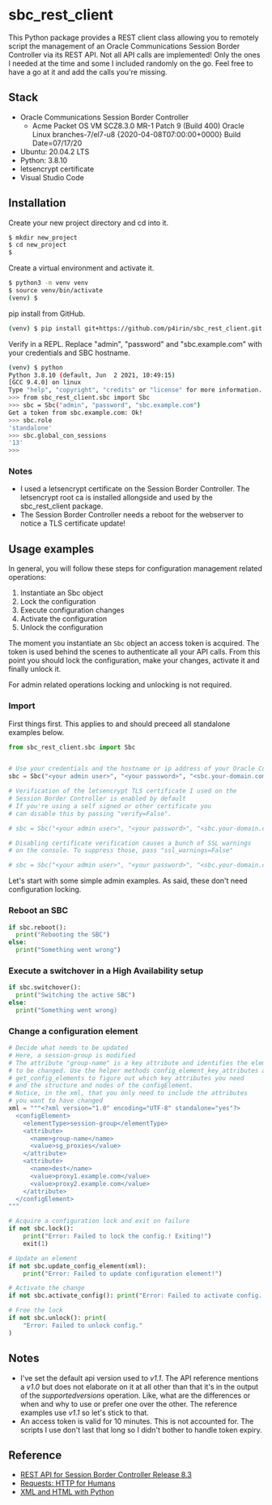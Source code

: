 # sbc_rest_client

This Python package provides a REST client class allowing you to remotely
script the management of an Oracle Communications Session Border Controller
via its REST API. Not all API calls are implemented! Only the ones I needed
at the time and some I included randomly on the go. Feel free to have a go
at it and add the calls you're missing.

## Stack

- Oracle Communications Session Border Controller
  - Acme Packet OS VM SCZ8.3.0 MR-1 Patch 9 (Build 400)
    Oracle Linux branches-7/el7-u8 {2020-04-08T07:00:00+0000}
    Build Date=07/17/20
- Ubuntu: 20.04.2 LTS
- Python: 3.8.10
- letsencrypt certificate
- Visual Studio Code

## Installation

Create your new project directory and cd into it.
```bash
$ mkdir new_project
$ cd new_project
$
```
Create a virtual environment and activate it.
```bash
$ python3 -m venv venv
$ source venv/bin/activate
(venv) $
```
pip install from GitHub.
```bash
(venv) $ pip install git+https://github.com/p4irin/sbc_rest_client.git
```
Verify in a REPL. Replace "admin", "password" and "sbc.example.com" with your credentials and SBC hostname.
```bash
(venv) $ python
Python 3.8.10 (default, Jun  2 2021, 10:49:15) 
[GCC 9.4.0] on linux
Type "help", "copyright", "credits" or "license" for more information.
>>> from sbc_rest_client.sbc import Sbc
>>> sbc = Sbc("admin", "password", "sbc.example.com")
Get a token from sbc.example.com: Ok!
>>> sbc.role
'standalone'
>>> sbc.global_con_sessions
'13'
>>>
```

### Notes

- I used a letsencrypt certificate on the Session Border Controller.
The letsencrypt root ca is installed allongside and used by the sbc_rest_client package.
- The Session Border Controller needs a reboot for the webserver to notice a TLS certificate update!

## Usage examples

In general, you will follow these steps for configuration management related operations:

1. Instantiate an Sbc object
1. Lock the configuration
1. Execute configuration changes
1. Activate the configuration
1. Unlock the configuration

The moment you instantiate an `Sbc` object an access token is acquired. The token is used behind the scenes to authenticate all your API calls. From this point you should lock the configuration, make your changes, activate it and finally unlock it.

For admin related operations locking and unlocking is not required.

### Import

First things first. This applies to and should preceed all standalone examples below.

```python
from sbc_rest_client.sbc import Sbc


# Use your credentials and the hostname or ip address of your Oracle Communications Session Border Controller
sbc = Sbc("<your admin user>", "<your password>", "<sbc.your-domain.com>")

# Verification of the letsencrypt TLS certificate I used on the
# Session Border Controller is enabled by default
# If you're using a self signed or other certificate you
# can disable this by passing "verify=False".

# sbc = Sbc("<your admin user>", "<your password>", "<sbc.your-domain.com>", verify=False)

# Disabling certificate verification causes a bunch of SSL warnings
# on the console. To suppress those, pass "ssl_warnings=False"

# sbc = Sbc("<your admin user>", "<your password>", "<sbc.your-domain.com>", ssl_warnings=False, verify=False)
```

Let's start with some simple admin examples. As said, these don't need configuration locking.

### Reboot an SBC

```python
if sbc.reboot():
  print("Rebooting the SBC")
else:
  print("Something went wrong")
```

### Execute a switchover in a High Availability setup

```python
if sbc.switchover():
  print("Switching the active SBC")
else:
  print("Something went wrong)
```

### Change a configuration element

```python
# Decide what needs to be updated
# Here, a session-group is modified
# The attribute "group-name" is a key attribute and identifies the element
# to be changed. Use the helper methods config_element_key_attributes and
# get_config_elements to figure out which key attributes you need
# and the structure and nodes of the configElement.
# Notice, in the xml, that you only need to include the attributes
# you want to have changed
xml = """<?xml version="1.0" encoding="UTF-8" standalone="yes"?>
  <configElement>
    <elementType>session-group</elementType>
    <attribute>
      <name>group-name</name>
      <value>sg_proxies</value>
    </attribute>
    <attribute>
      <name>dest</name>
      <value>proxy1.example.com</value>
      <value>proxy2.example.com</value>
    </attribute>
  </configElement>
"""

# Acquire a configuration lock and exit on failure
if not sbc.lock():
    print("Error: Failed to lock the config.! Exiting!")
    exit(1)

# Update an element
if not sbc.update_config_element(xml):
    print("Error: Failed to update configuration element!")

# Activate the change
if not sbc.activate_config(): print("Error: Failed to activate config.!")

# Free the lock
if not sbc.unlock(): print(
    "Error: Failed to unlock config."
)
```

## Notes

- I've set the default api version used to _v1.1_. The API reference mentions a _v1.0_ but does not elaborate on it at all other than that it's in the output of the _supportedversions_ operation. Like, what are the differences or when and why to use or prefer one over the other. The reference examples use _v1.1_ so let's stick to that.
- An access token is valid for 10 minutes. This is not accounted for. The scripts I use don't last that long so I didn't bother to handle token expiry. 

## Reference

- [REST API for Session Border Controller Release 8.3](https://docs.oracle.com/en/industries/communications/session-border-controller/8.3.0/rest/index.html)
- [Requests: HTTP for Humans](https://requests.readthedocs.io/en/latest/)
- [XML and HTML with Python](https://lxml.de/)
